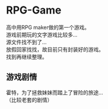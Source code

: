 # RPG-Game
高中用RPG maker做的第一个游戏。<br>
游戏前期玩的文字游戏比较多...<br>
源文件找不到了...<br>
放假回家找找，故目前只有封装好的游戏。<br>
找到再继续整理。<br>
## 游戏剧情
霍特，为了拯救妹妹而踏上了冒险的旅途...<br>
（比较老套的剧情）
